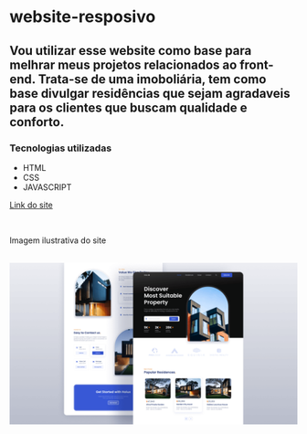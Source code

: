 # website-resposivo
<h2>Vou utilizar esse website como base para melhrar meus projetos relacionados ao front-end.
Trata-se de uma imoboliária, tem como base divulgar residências que sejam agradaveis para os clientes que buscam qualidade e conforto.</h2>

<h3>Tecnologias utilizadas</h3>

<div>
  <ul>
    <li>
      HTML
    </li>
    <li>
      CSS
    </li>
    <li>
      JAVASCRIPT
    </li>
  </ul>
  
  <a href="https://deivison1.github.io/website-resposivo/">Link do site</a>
  
  <br>
  <p>Imagem ilustrativa do site</p>
  <br>
  <img src="https://github.com/Deivison1/website-resposivo/blob/main/preview.png" alt="">
</div>
